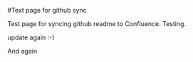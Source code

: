 #Text page for github sync


Test page for syncing github readme to Confluence. Testing.

update again :-) 

And again



